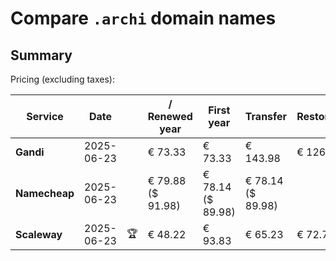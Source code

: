 # Compare `.archi` domain names

## Summary

Pricing (excluding taxes):

| Service | Date |  | / Renewed year | First year | Transfer | Restoration |
|--|--|--|--|--|--|--|
| **Gandi** | 2025-06-23 |  | € 73.33 | € 73.33 | € 143.98 | € 126.88 |
| **Namecheap** | 2025-06-23 |  | € 79.88<br>($ 91.98) | € 78.14<br>($ 89.98) | € 78.14<br>($ 89.98) |  |
| **Scaleway** | 2025-06-23 | 🏆 | € 48.22 | € 93.83 | € 65.23 | € 72.76 |
